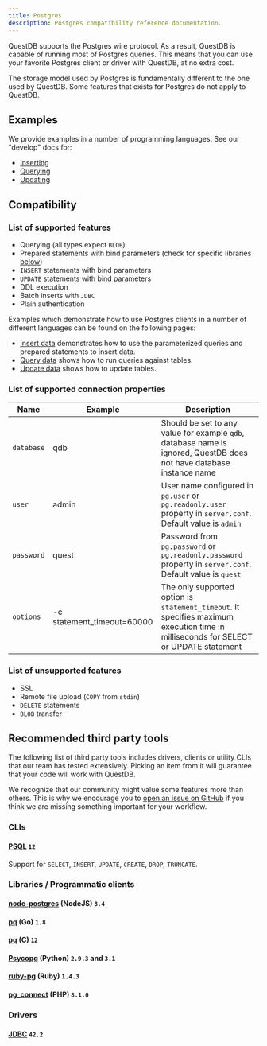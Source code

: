 ```yaml
---
title: Postgres
description: Postgres compatibility reference documentation.
---
```


QuestDB supports the Postgres wire protocol. As a result, QuestDB is capable of
running most of Postgres queries. This means that you can use your favorite
Postgres client or driver with QuestDB, at no extra cost.

The storage model used by Postgres is fundamentally different to the one used by
QuestDB. Some features that exists for Postgres do not apply to QuestDB.

## Examples

We provide examples in a number of programming languages. See our "develop" docs
for:

- [Inserting](/docs/develop/insert-data/#postgresql-wire-protocol)
- [Querying](/docs/develop/query-data/#postgresql-wire-protocol)
- [Updating](/docs/develop/update-data/#postgres-compatibility)

## Compatibility

### List of supported features

- Querying (all types expect `BLOB`)
- Prepared statements with bind parameters (check for specific libraries
  [below](/docs/reference/api/postgres/#libraries--programmatic-clients))
- `INSERT` statements with bind parameters
- `UPDATE` statements with bind parameters
- DDL execution
- Batch inserts with `JDBC`
- Plain authentication

Examples which demonstrate how to use Postgres clients in a number of different
languages can be found on the following pages:

- [Insert data](/docs/develop/insert-data/#postgresql-wire-protocol) demonstrates
  how to use the parameterized queries and prepared statements to insert data.
- [Query data](/docs/develop/query-data/#postgresql-wire-protocol) shows how to
  run queries against tables.
- [Update data](/docs/develop/update-data/#postgres-compatibility) shows how to
  update tables.

### List of supported connection properties

| Name       | Example                    | Description                                                                                                                          |
| ---------- | -------------------------- | ------------------------------------------------------------------------------------------------------------------------------------ |
| `database` | qdb                        | Should be set to any value for example `qdb`, database name is ignored, QuestDB does not have database instance name                 |
| `user`     | admin                      | User name configured in `pg.user` or `pg.readonly.user` property in `server.conf`. Default value is `admin`                          |
| `password` | quest                      | Password from `pg.password` or `pg.readonly.password` property in `server.conf`. Default value is `quest`                            |
| `options`  | -c statement_timeout=60000 | The only supported option is `statement_timeout`. It specifies maximum execution time in milliseconds for SELECT or UPDATE statement |

### List of unsupported features

- SSL
- Remote file upload (`COPY` from `stdin`)
- `DELETE` statements
- `BLOB` transfer

## Recommended third party tools

The following list of third party tools includes drivers, clients or utility
CLIs that our team has tested extensively. Picking an item from it will
guarantee that your code will work with QuestDB.

We recognize that our community might value some features more than others. This
is why we encourage you to [open an issue on GitHub]({@githubUrl@}/issues) if
you think we are missing something important for your workflow.

### CLIs

#### [PSQL](https://www.postgresql.org/docs/current/app-psql.html) `12`

Support for `SELECT`, `INSERT`, `UPDATE`, `CREATE`, `DROP`, `TRUNCATE`.

### Libraries / Programmatic clients

#### [node-postgres](https://node-postgres.com/) (NodeJS) `8.4`

#### [pq](https://github.com/lib/pq) (Go) `1.8`

#### [pq](https://www.postgresql.org/docs/12/libpq.html) (C) `12`

#### [Psycopg](https://www.psycopg.org) (Python) `2.9.3` and `3.1`

#### [ruby-pg](https://github.com/ged/ruby-pg) (Ruby) `1.4.3`

#### [pg_connect](https://www.php.net/manual/en/function.pg-connect.php) (PHP) `8.1.0`

### Drivers

#### [JDBC](https://jdbc.postgresql.org/) `42.2`
